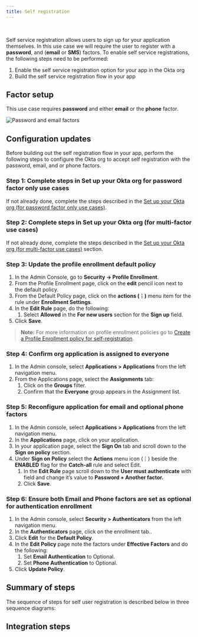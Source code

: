 ```yaml
---
title: Self registration
---
```


<div class="oie-embedded-sdk">

<ApiLifecycle access="ie" /><br>

<StackSelector class="cleaner-selector"/>

Self service registration allows users to sign up for your application themselves.
In this use case we will require the user to register with a **password**,
and (**email** or **SMS**) factors. To enable self service registrations, the
following steps need to be performed:

1. Enable the self service registration option for your app in the Okta org
1. Build the self service registration flow in your app

## Factor setup

This use case requires **password** and either **email**
or the **phone** factor.

<div class="common-image-format">

![Password and email factors](/img/oie-embedded-sdk/factor-password-email-or-phone.png
 "Password and email factors")

</div>

## Configuration updates

Before building out the self registration flow in your app, perform the
following steps to configure the Okta org to accept self registration with
the password, email, and or phone factors.

### Step 1:  Complete steps in Set up your Okta org for password factor only use cases

If not already done, complete the steps described in the
[Set up your Okta org (for password factor only use cases)](/docs/guides/oie-embedded-sdk-setup/aspnet/oie-embedded-sdk-org-setup/#set-up-your-okta-org-for-password-factor-only-use-cases).

### Step 2:  Complete steps in Set up your Okta org (for multi-factor use cases)

If not already done, complete the steps described in the
[Set up your Okta org (for multi-factor use cases)](/docs/guides/oie-embedded-sdk-setup/aspnet/oie-embedded-sdk-org-setup/#set-up-your-okta-org-for-multi-factor-use-cases) section.

### Step 3:  Update the profile enrollment default policy

1. In the Admin Console, go to **Security -> Profile Enrollment**.
1. From the Profile Enrollment page, click on the **edit** pencil icon
   next to the default policy.
1. From the Default Policy page, click on the **actions (⋮)** menu item for
   the rule under **Enrollment Settings**.
1. In the **Edit Rule** page, do the following:
   1. Select **Allowed** in the **For new users** section for the **Sign up**
      field.
1. Click **Save**.

> **Note:** For more information on profile enrollment policies go to
 [Create a Profile Enrollment policy for self-registration](https://help.okta.com/en/oie/Content/Topics/identity-engine/policies/create-profile-enrollment-policy-sr.htm).

### Step 4:  Confirm org application is assigned to everyone

1. In the Admin console, select **Applications > Applications** from the left
   navigation menu.
1. From the Applications page, select the **Assignments** tab:
   1. Click on the **Groups** filter.
   1. Confirm that the **Everyone** group appears in the Assignment list.

### Step 5:  Reconfigure application for email and optional phone factors

1. In the Admin console, select **Applications > Applications** from the left
   navigation menu.
1. In the **Applications** page, click on your application.
1. In your application page, select the **Sign On** tab and scroll down to the
   **Sign on policy** section.
1. Under **Sign on Policy** select the **Actions** menu icon (⋮) beside the
   **ENABLED** flag for the **Catch-all** rule and select Edit.
   1. In the **Edit Rule** page scroll down to the **User must authenticate**
      with field and change it’s value to **Password + Another factor.**
   1. Click **Save**.

### Step 6:  Ensure both Email and Phone factors are set as optional for authentication enrollment

1. In the Admin console, select **Security > Authenticators** from the left navigation menu.
1. In the **Authenticators** page, click on the enrollment tab..
1. Click **Edit** for the **Default Policy**.
1. In the **Edit Policy** page note the factors under **Effective Factors** and do the following:
   1. Set **Email Authentication** to Optional.
   1. Set **Phone Authentication** to Optional.
1. Click **Update Policy**.

## Summary of steps

The sequence of steps for self user registration is described below in three sequence diagrams:

<StackSelector snippet="summaryofsteps" noSelector />

## Integration steps

<StackSelector snippet="integrationsteps" noSelector />


</div>
